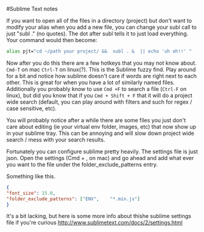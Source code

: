 #Sublime Text notes

If you want to open all of the files in a directory (project) but don't
want to modify your alias when you add a new file, you can change your
subl call to just "subl ." (no quotes). The dot after subl tells it to
just load everything. Your command would then become:

````bash
alias pjt="cd ~/path your project/ &&  subl . &  || echo 'uh oh!!' "
````
Now after you do this there are a few hotkeys that you may not know
about. `Cmd-T` on mac `Ctrl-T` on linux(?). This is the Sublime fuzzy find.
Play around for a bit and notice how sublime doesn't care if words are
right next to each other. This is great for when you have a lot of
similarly named files. Additionally you probably know to use `Cmd +F` to
search a file (`Ctrl-F` on linux), but did you know that if you `Cmd + Shift + F`
that it will do a project wide search (default, you can play around with
filters and such for regex / case sensitive, etc).

You will probably notice after a while there are some files you just
don't care about  editing (ie your virtual env folder, images, etc) that
now show up in your sublime tray.  This can be annoying and will slow
down project wide search / mess with your search results.

Fortunately you can configure sublime pretty heavily. The settings file
is just json. Open the settings (Cmd + , on mac) and go ahead and add
what ever you want to the file under the folder_exclude_patterns entry.

Something like this.
````json
{
"font_size": 15.0,
"folder_exclude_patterns": ["ENV",    "*.min.js"]
}
````


It's a bit lacking, but here is some more info about thishe sublime
settings file if you're curious
http://www.sublimetext.com/docs/2/settings.html
